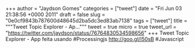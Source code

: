 
+++
author = "Jaydson Gomes"
categories = ["tweet"]
date = "Fri Jun 03 21:38:56 +0000 2011"
draft = false
slug = "0e0cf9843b787600d48645d2ba5dc3ed83ab7138"
tags = ["tweet"]
title = """Tweet Topic Explorer - Ap..."""
tweet = true
micro = true
tweet_url = "https://twitter.com/jaydson/status/76764830534598656"
+++
Tweet Topic Explorer - App feita usando #Processingjs http://goo.gl/I50sB #Javascript
